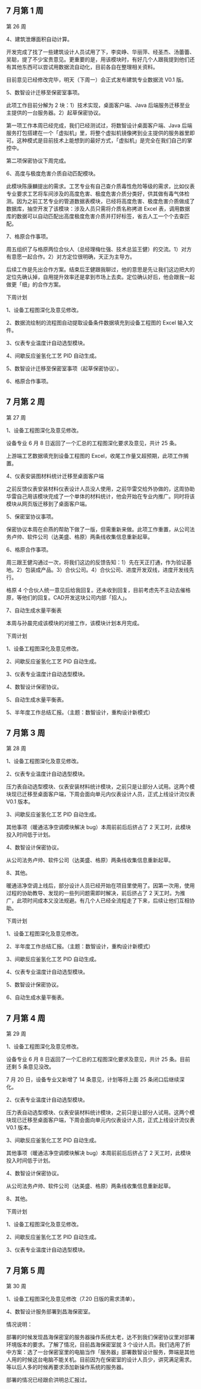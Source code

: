 ## 7 月第 1 周

第 26 周

4、建筑泄爆面积自动计算。

开发完成了找了一些建筑设计人员试用了下，李奕峥、华丽萍、经圣杰、汤蕾蕾、吴聪，提了不少宝贵意见。更重要的是，用该模块时，有好几个人跟我提到他们还有其他东西可以尝试用数据流自动化，目前各自在整理相关资料。

目前意见已经修改完毕，明天（下周一）会正式发布建筑专业数据流 V0.1 版。

5、数智设计迁移至保密室事项。

此项工作目前分解为 2 块：1）技术实现，桌面客户端、Java 后端服务迁移至业主提供的一台服务器。2）起草保密协议。

第一项工作本周已经完成，我们已经测试过，将数智设计桌面客户端、Java 后端服务打包搭建在一个「虚拟机」里，将整个虚拟机镜像拷到业主提供的服务器里即可。这种模式是目前技术上能想到的最好方式，「虚拟机」是完全在我们自己的掌控中。

第二项保密协议下周完成。

6、高度与极度危害介质自动匹配模块。

此模块陈康麟提出的需求。工艺专业有自己查介质毒性危险等级的需求，比如仪表专业要求工艺将车间涉及的高度危害、极度危害介质分类好，供其做有毒气体检测。因为之前工艺专业的管道数据表模块，已经将高度危害、极度危害介质做成了数据库，抽空开发了该模块：涉及人员只需将介质名称拷进 Excel 表，调用数据库的数据可以自动匹配出高度极度危害介质并打好标签，省去人工一个个去查匹配。

7、格原合作事项。

周五组织了与格原两位合伙人（总经理梅仕强、技术总监王健）的交流。1）对方有意愿一起合作。2）对方定位很明确，天正为主导方。

后续工作是先出合作方案。结束后王健跟我聊过，他的意思是先让我们这边把大的定位先确认掉，自用提升效率还是拿到市场上去卖。定位确认好后，他会跟我一起做更「细」的合作方案。

下周计划

1、设备工程图深化及意见修改。

2、数据流绘制的流程图自动提取设备条件数据填充到设备工程图的 Excel 输入文件。

3、仪表专业温度计自动选型模块。

4、间歇反应釜氢化工艺 PID 自动生成。

5、数智设计迁移至保密室事项（起草保密协议）。

6、格原合作事项。

## 7 月第 2 周

第 27 周

1、设备工程图深化及意见修改。

设备专业 6 月 8 日返回了一个汇总的工程图深化要求及意见，共计 25 条。

上游端工艺数据填充到设备工程图的 Excel，收尾工作量又超预期，此项工作搁置。

4、仪表安装图材料统计迁移至桌面客户端

之前反馈仪表安装材料仪表设计人员没人使用，之前华雷交给外协做的，这周协助华雷自己用该模块完成了一个单体的材料统计，他会开始在专业内推广。同时将该模块从网页版迁移到了桌面客户端。

5、保密室协议事项。

保密协议本周在俞燕的帮助下做了一版，但需重新来做。此项工作重置，从公司法务卢帅、软件公司（达美盛、格原）两条线收集信息重新起草。

6、格原合作事项。

周三跟王健沟通过一次，将我们这边的反馈告知：1）先在天正打通，作为验证基地。2）包装成产品。3）合伙公司。4）合伙公司、进度开发双线，进度开发线先行。

格原 4 个合伙人统一意见后给我回复。还未收到回复，目前考虑先不主动去催格原，等他们的回复。CAD开发这块公司内部「招人」。

7、自动生成水量平衡表

本周与孙晨完成该模块的对接工作，该模块计划本月完成。

下周计划

1、设备工程图深化及意见修改。

2、间歇反应釜氢化工艺 PID 自动生成。

3、仪表专业温度计自动选型模块。

4、数智设计保密协议。

5、自动生成水量平衡表。

5、半年度工作总结汇报。（主题：数智设计，重构设计新模式）

## 7 月第 3 周

第 28 周

1、设备工程图深化及意见修改。

2、仪表专业温度计自动选型模块。

压力表自动选型模块、仪表安装材料统计模块，之前只是让部分人试用。这两个模块现已迁移至桌面客户端，下周会面向单元内仪表设计人员，正式上线设计流仪表 V0.1 版本。

3、间歇反应釜氢化工艺 PID 自动生成。

其他事项（暖通洁净空调模块解决 bug）本周前前后后挤占了 2 天工时，此模块投入时间低于计划。

4、数智设计保密协议。

从公司法务卢帅、软件公司（达美盛、格原）两条线收集信息重新起草。

8、其他。

暖通洁净空调上线后，部分设计人员已经开始在项目里使用了。因第一次用，使用过程的协助教导、发现的一些列问题需即时解决，前后挤占了 2 天工时。为推广，此项时间成本又没法规避。有几个人已经全流程走了下来，后续让他们互相协助。

下周计划

1、设备工程图深化及意见修改。

2、半年度工作总结汇报。（主题：数智设计，重构设计新模式）

3、间歇反应釜氢化工艺 PID 自动生成。

4、仪表专业温度计自动选型模块。

5、数智设计保密协议。

6、自动生成水量平衡表。

## 7 月第 4 周

第 29 周

1、设备工程图深化及意见修改。

设备专业 6 月 8 日返回了一个汇总的工程图深化要求及意见，共计 25 条。目前还剩 5 条意见没改。

7 月 20 日，设备专业又新增了 14 条意见，计划等将上面 25 条闭口后继续深化。

2、仪表专业温度计自动选型模块。

压力表自动选型模块、仪表安装材料统计模块，之前只是让部分人试用。这两个模块现已迁移至桌面客户端，下周会面向单元内仪表设计人员，正式上线设计流仪表 V0.1 版本。

3、间歇反应釜氢化工艺 PID 自动生成。

其他事项（暖通洁净空调模块解决 bug）本周前前后后挤占了 2 天工时，此模块投入时间低于计划。

4、数智设计保密协议。

从公司法务卢帅、软件公司（达美盛、格原）两条线收集信息重新起草。

8、其他。

下周计划

1、设备工程图深化及意见修改。

2、间歇反应釜氢化工艺 PID 自动生成。

3、仪表专业温度计自动选型模块。

## 7 月第 5 周

第 30 周

1、设备工程图深化及意见修改（7.20 日版的需求清单）。

4、数智设计服务部署到昌海保密室。

情况说明：

部署的时候发现昌海保密室的服务器操作系统太老，达不到我们保密协议里对部署环境版本的要求。了解了情况，目前昌海保密室就 3 个设计人员。我们选用了折中方案：选了一台保密室里的电脑当作「服务器」部署数智设计服务，弊端是其他人用的时候这台电脑不能关机。目前因为在保密室的设计人员少，讲究满足需求。等以后人多的时候再要求添加新操作系统的服务器。

部署的情况已经跟俞洪明总汇报过。